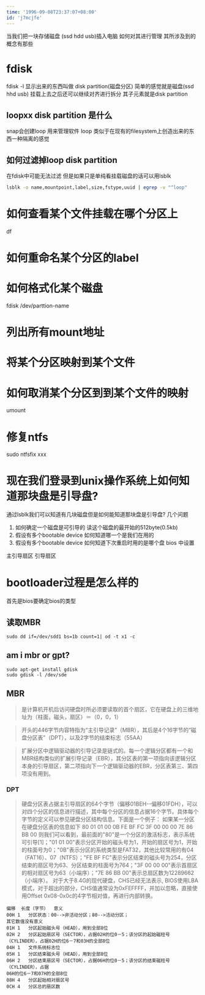 ```yaml
---
time: '1996-09-08T23:37:07+08:00'
id: 'j7mcjfe'
---
```


当我们把一块存储磁盘 (ssd hdd usb)插入电脑 如何对其进行管理 其所涉及到的概念有那些
# fdisk
fdisk -l 显示出来的东西叫做 disk partition(磁盘分区) 简单的感觉就是磁盘(ssd hhd usb) 挂载上去之后还可以继续对齐进行拆分 其子元素就是disk partition
## loopxx disk partition 是什么
snap会创建loop 用来管理软件 loop 类似于在现有的filesystem上创造出来的东西一种隔离的感觉
## 如何过滤掉loop disk partition
在fdisk中可能无法过滤 但是如果只是单纯看挂载磁盘的话可以用lsblk
```bash
lsblk -o name,mountpoint,label,size,fstype,uuid | egrep -v "^loop"
```
# 如何查看某个文件挂载在哪个分区上
df
# 如何重命名某个分区的label
# 如何格式化某个磁盘
fdisk /dev/parttion-name
# 列出所有mount地址

# 将某个分区映射到某个文件

# 如何取消某个分区到到某个文件的映射
umount
# 修复ntfs
sudo ntfsfix  xxx
# 现在我们登录到unix操作系统上如何知道那块盘是引导盘?
通过lsblk我们可以知道有几块磁盘但是如何能知道那块盘是引导盘?
几个问题
1. 如何确定一个磁盘是可引导的
读这个磁盘的最开始的512byte(0.5kb)
2. 假设有多个bootable device 如何知道哪一个是我们在用的
3. 假设有多个bootable device  如何知道下次重启时用的是哪个盘
bios 中设置


主引导扇区 引导扇区
# bootloader过程是怎么样的
首先是bios要确定bios的类型 


## 读取MBR
```
sudo dd if=/dev/sdd1 bs=1b count=1| od -t x1 -c
```
## am i mbr or gpt?
```
sudo apt-get install gdisk
sudo gdisk -l /dev/sde
```
## MBR

>是计算机开机后访问硬盘时所必须要读取的首个扇区，它在硬盘上的三维地址为（柱面，磁头，扇区）＝（0，0，1）

>开头的446字节内容特指为“主引导记录”（MBR），其后是4个16字节的“磁盘分区表”（DPT），以及2字节的结束标志（55AA）

>扩展分区中逻辑驱动器的引导记录是链式的。每一个逻辑分区都有一个和MBR结构类似的扩展引导记录（EBR），其分区表的第一项指向该逻辑分区本身的引导扇区，第二项指向下一个逻辑驱动器的EBR，分区表第三、第四项没有用到。
### DPT
>硬盘分区表占据主引导扇区的64个字节（偏移01BEH--偏移01FDH），可以对四个分区的信息进行描述，其中每个分区的信息占据16个字节。具体每个字节的定义可以参见硬盘分区结构信息。下面是一个例子：
如果某一分区在硬盘分区表的信息如下
80 01 01 00 0B FE BF FC 3F 00 00 00 7E 86 BB 00
则我们可以看到，最前面的"80"是一个分区的激活标志，表示系统可引导[1]；"01 01 00"表示分区开始的磁头号为1，开始的扇区号为1，开始的柱面号为0；"0B"表示分区的系统类型是FAT32，其他比较常用的有04（FAT16）、07（NTFS）；"FE BF FC"表示分区结束的磁头号为254，分区结束的扇区号为63、分区结束的柱面号为764；"3F 00 00 00"表示首扇区的相对扇区号为63（小端序）；"7E 86 BB 00"表示总扇区数为12289662（小端序）。
对于大于8.4G的现代硬盘，CHS已经无法表示, BIOS使用LBA模式，对于超出的部分，CHS值通常设为0xFEFFFF，并加以忽略，直接使用Offset 0x08-0x0c的4字节相对值，再进行内部转换。

```
偏移	长度（字节）	意义
00H	1	分区状态：00-->非活动分区；80-->活动分区；
其它数值没有意义
01H	1	分区起始磁头号（HEAD），用到全部8位
02H	2	分区起始扇区号（SECTOR），占据02H的位0－5；该分区的起始磁柱号（CYLINDER），占据02H的位6－7和03H的全部8位
04H	1	文件系统标志位
05H	1	分区结束磁头号（HEAD），用到全部8位
06H	2	分区结束扇区号（SECTOR），占据06H的位0－5；该分区的结束磁柱号（CYLINDER），占据
06H的位6－7和07H的全部8位
08H	4	分区起始相对扇区号
0CH	4	分区总的扇区数
```

#
